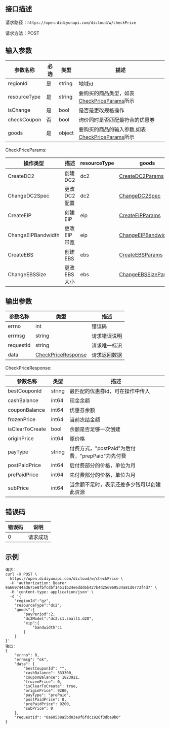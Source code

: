 ## 接口描述
请求路径：`https://open.didiyunapi.com/dicloud/w/checkPrice`

请求方法：POST

## 输入参数
|参数名称 | 必选 | 类型 | 描述|
|--------|-----|-----|-----|
| regionId | 是 | string | 地域id |
| resourceType | 是 | string |要购买的商品类型，如表[CheckPriceParams](#checkPriceParams)所示 |
| isChange | 是 | bool |是否是更改规格操作 |
| checkCoupon | 否 | bool | 询价同时是否匹配最符合的优惠券 |
| goods  | 是 | object  | 要购买的商品的输入参数,如表[CheckPriceParams](#checkPriceParams)所示 |

<span id="checkPriceParams"></span>
CheckPriceParams:

| 操作类型 | 描述 | resourceType | goods |
| ------ | ----- | ----- | ----- |
| CreateDC2 | 创建DC2  |  dc2 | [CreateDC2Params](/static/docs-content/products/DC2/创建DC2（CreateDC2）.md#CreateDC2Params) |
| ChangeDC2Spec | 更改DC2配置 | dc2 | [ChangeDC2Spec](/static/docs-content/products/DC2/更改DC2配置（ChangeDC2Spec）.md#ChangeDC2Spec) |
| CreateEIP | 创建EIP | eip | [CreateEIPParams](/static/docs-content/products/EIP/创建EIP实例（CreateEIP）.md#CreateEIPParams) |
| ChangeEIPBandwidth | 更改EIP带宽 | eip | [ChangeEIPBandwidth](/static/docs-content/products/EIP/更改EIP带宽（ChangeEIPBandwidth）.md#ChangeEIPBandwidth) |
| CreateEBS | 创建EBS | ebs | [CreateEBSParams](/static/docs-content/products/EBS/创建EBS（CreateEBS）.md#CreateEBSParams) |
| ChangeEBSSize | 更改EBS大小 | ebs | [ChangeEBSSizeParams](/static/docs-content/products/EBS/更改EBS大小（ChangeEBSSize）.md#ChangeEBSSizeParams)

## 输出参数
|参数名称  | 类型 | 描述|
|--------|-----|-----|
|errno | int  |错误码 |
|errmsg|string|请求错误说明	|
|requestId |string|请求唯一标识 |
|data | [CheckPriceResponse](#CheckPriceResponse)	 | 请求返回数据 | 

<span id="CheckPriceResponse"></span>
CheckPriceResponse:

|参数名称  | 类型 | 描述 |
| -------- | ----- | ----- |
| bestCouponId | string | 最匹配的优惠券id，可在操作中传入 |
| cashBalance | int64 | 现金余额 |
| couponBalance | int64 | 优惠券余额 |
| frozenPrice | int64 | 当前冻结金额 |
| isClearToCreate | bool | 余额是否足够一次创建 |
| originPrice | int64 | 原价格 |
| payType | string | 付费方式，"postPaid"为后付费，"prepPaid"为先付费 |
| postPaidPrice | int64 | 后付费部分的价格，单位为月 |
| prePaidPrice | int64 | 先付费部分的价格，单位为月 |
| subPrice | int64 | 当余额不足时，表示还差多少钱可以创建此资源 |

## 错误码
|错误码 | 说明    |
|------|--------|
| 0    | 请求成功  |

## 示例

```
请求：
curl -X POST \
  https://open.didiyunapi.com/dicloud/w/checkPrice \
  -H 'authorization: Bearer 9a609744ad675e8fbfcdbf14511b24e6ddd6b427b4d256969534a81d0773f4d7' \
  -H 'content-type: application/json' \
  -d '{
	"regionId":"gz",
	"resourceType":"dc2",
	"goods":{
		"payPeriod":2,
		"dc2Model":"dc2.s1.small1.d20",
		"eip":{
			"bandwidth":1
		}
	}
}'
输出：
{
    "errno": 0,
    "errmsg": "ok",
    "data": {
        "bestCouponId": "",
        "cashBalance": 333300,
        "couponBalance": 1823921,
        "frozenPrice": 0,
        "isClearToCreate": true,
        "originPrice": 9200,
        "payType": "prePaid",
        "postPaidPrice": 0,
        "prePaidPrice": 9200,
        "subPrice": 0
    },
    "requestId": "0a60538a5bd03e8f6fdc1926f3dba9b0"
}
```